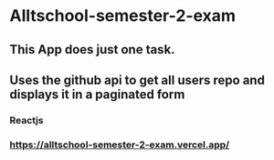 # Alltschool-semester-2-exam

## This App does just one task.
## Uses the github api to get all users repo and displays it in a paginated form 

### Reactjs

### https://alltschool-semester-2-exam.vercel.app/
